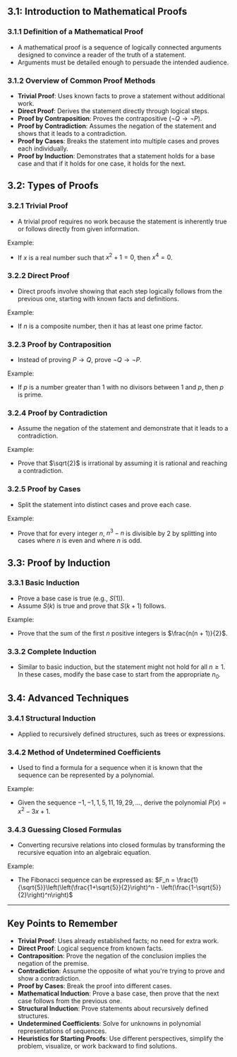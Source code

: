 ## 3.1: Introduction to Mathematical Proofs
### 3.1.1 Definition of a Mathematical Proof
- A mathematical proof is a sequence of logically connected arguments designed to convince a reader of the truth of a statement.
- Arguments must be detailed enough to persuade the intended audience.

### 3.1.2 Overview of Common Proof Methods
- **Trivial Proof**: Uses known facts to prove a statement without additional work.
- **Direct Proof**: Derives the statement directly through logical steps.
- **Proof by Contraposition**: Proves the contrapositive ($¬Q \rightarrow ¬P$).
- **Proof by Contradiction**: Assumes the negation of the statement and shows that it leads to a contradiction.
- **Proof by Cases**: Breaks the statement into multiple cases and proves each individually.
- **Proof by Induction**: Demonstrates that a statement holds for a base case and that if it holds for one case, it holds for the next.

## 3.2: Types of Proofs
### 3.2.1 Trivial Proof
- A trivial proof requires no work because the statement is inherently true or follows directly from given information.

Example:
- If $x$ is a real number such that $x^2 + 1 = 0$, then $x^4 = 0$.

### 3.2.2 Direct Proof
- Direct proofs involve showing that each step logically follows from the previous one, starting with known facts and definitions.

Example:
- If $n$ is a composite number, then it has at least one prime factor.

### 3.2.3 Proof by Contraposition
- Instead of proving $P \rightarrow Q$, prove $¬Q \rightarrow ¬P$.

Example:
- If $p$ is a number greater than 1 with no divisors between 1 and $p$, then $p$ is prime.

### 3.2.4 Proof by Contradiction
- Assume the negation of the statement and demonstrate that it leads to a contradiction.

Example:
- Prove that $\sqrt{2}$ is irrational by assuming it is rational and reaching a contradiction.

### 3.2.5 Proof by Cases
- Split the statement into distinct cases and prove each case.

Example:
- Prove that for every integer $n$, $n^3 - n$ is divisible by 2 by splitting into cases where $n$ is even and where $n$ is odd.



## 3.3: Proof by Induction
### 3.3.1 Basic Induction
- Prove a base case is true (e.g., $S(1)$).
- Assume $S(k)$ is true and prove that $S(k+1)$ follows.

Example:
- Prove that the sum of the first $n$ positive integers is $\frac{n(n + 1)}{2}$.

### 3.3.2 Complete Induction
- Similar to basic induction, but the statement might not hold for all $n \geq 1$. In these cases, modify the base case to start from the appropriate $n_0$.

## 3.4: Advanced Techniques
### 3.4.1 Structural Induction
- Applied to recursively defined structures, such as trees or expressions.

### 3.4.2 Method of Undetermined Coefficients
- Used to find a formula for a sequence when it is known that the sequence can be represented by a polynomial.

Example:
- Given the sequence $-1, -1, 1, 5, 11, 19, 29, \ldots$, derive the polynomial $P(x) = x^2 - 3x + 1$.

### 3.4.3 Guessing Closed Formulas
- Converting recursive relations into closed formulas by transforming the recursive equation into an algebraic equation.

Example:
- The Fibonacci sequence can be expressed as:
  $F_n = \frac{1}{\sqrt{5}}\left(\left(\frac{1+\sqrt{5}}{2}\right)^n - \left(\frac{1-\sqrt{5}}{2}\right)^n\right)$

---

## Key Points to Remember

- **Trivial Proof**: Uses already established facts; no need for extra work.
- **Direct Proof**: Logical sequence from known facts.
- **Contraposition**: Prove the negation of the conclusion implies the negation of the premise.
- **Contradiction**: Assume the opposite of what you're trying to prove and show a contradiction.
- **Proof by Cases**: Break the proof into different cases.
- **Mathematical Induction**: Prove a base case, then prove that the next case follows from the previous one.
- **Structural Induction**: Prove statements about recursively defined structures.
- **Undetermined Coefficients**: Solve for unknowns in polynomial representations of sequences.
- **Heuristics for Starting Proofs**: Use different perspectives, simplify the problem, visualize, or work backward to find solutions.